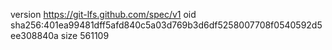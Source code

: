version https://git-lfs.github.com/spec/v1
oid sha256:401ea99481dff5afd840c5a03d769b3d6df5258007708f0540592d5ee308840a
size 561109
